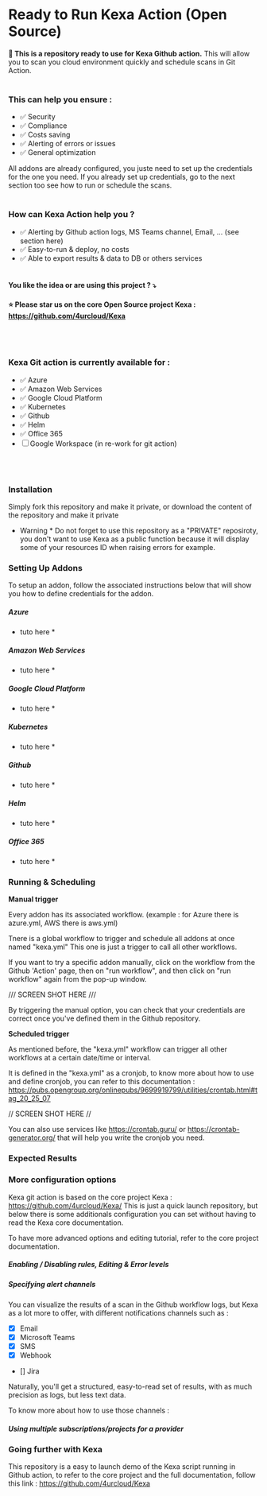 # Ready to Run Kexa Action (Open Source)

**🚀 This is a repository ready to use for Kexa Github action.**
This will allow you to scan you cloud environment quickly and schedule scans in Git Action.
<br/><br/>

### This can help you ensure :
- ✅ Security
- ✅ Compliance
- ✅ Costs saving
- ✅ Alerting of errors or issues
- ✅ General optimization


All addons are already configured, you juste need to set up the credentials for the one you need.
If you already set up credentials, go to the next section too see how to run or schedule the scans.
<br/><br/>

### **How can Kexa Action help you ?**

- ✅ Alerting by Github action logs, MS Teams channel, Email, ... (see section here)
- ✅ Easy-to-run & deploy, no costs
- ✅ Able to export results & data to DB or others services
<br/><br/>

#### You like the idea or are using this project ? ⤵️
#### ⭐ Please star us on the core Open Source project Kexa : https://github.com/4urcloud/Kexa
<br/><br/>

### **Kexa Git action is currently available for :**

- ✅ Azure
- ✅ Amazon Web Services
- ✅ Google Cloud Platform
- ✅ Kubernetes
- ✅ Github
- ✅ Helm
- ✅ Office 365
- ☐ Google Workspace (in re-work for git action)
<br/><br/>
<br/><br/>

### Installation

Simply fork this repository and make it private, or download the content of the repository and make it private

* Warning * Do not forget to use this repository as a "PRIVATE" reposiroty, you don't want to use Kexa as a public
function because it will display some of your resources ID when raising errors for example.

### Setting Up Addons

To setup an addon, follow the associated instructions below that will show you how to define credentials for the addon.


##### Azure

* tuto here *

##### Amazon Web Services

* tuto here *

##### Google Cloud Platform

* tuto here *

##### Kubernetes

* tuto here *

##### Github

* tuto here *

##### Helm

* tuto here *

##### Office 365

* tuto here *

### Running & Scheduling

**Manual trigger**

Every addon has its associated workflow. (example : for Azure there is azure.yml, AWS there is aws.yml)

Tnere is a global workflow to trigger and schedule all addons at once named "kexa.yml"
This one is just a trigger to call all other workflows.

If you want to try a specific addon manually, click on the workflow from the Github 'Action' page, then
on "run workflow", and then click on "run workflow" again from the pop-up window.

/// SCREEN SHOT HERE ///

By triggering the manual option, you can check that your credentials are correct once you've defined them in the Github repository.

**Scheduled trigger**

As mentioned before, the "kexa.yml" workflow can trigger all other workflows at a certain date/time or interval.

It is defined in the "kexa.yml" as a cronjob, to know more about how to use and define cronjob, you can refer to this documentation : https://pubs.opengroup.org/onlinepubs/9699919799/utilities/crontab.html#tag_20_25_07

// SCREEN SHOT HERE //

You can also use services like https://crontab.guru/ or https://crontab-generator.org/ that will help you write the cronjob you need.

### Expected Results

### More configuration options

Kexa git action is based on the core project Kexa : https://github.com/4urcloud/Kexa/
This is just a quick launch repository, but below there is some additionals configuration you can set
without having to read the Kexa core documentation.

To have more advanced options and editing tutorial, refer to the core project documentation.

##### Enabling / Disabling rules, Editing & Error levels

##### Specifying alert channels

You can visualize the results of a scan in the Github workflow logs, but Kexa as a lot more to offer, with different notifications channels such as :

- [x] Email
- [x] Microsoft Teams
- [x] SMS
- [x] Webhook
- [] Jira

Naturally, you'll get a structured, easy-to-read set of results, with as much precision as logs, but less text data.

To know more about how to use those channels : 

##### Using multiple subscriptions/projects for a provider

### Going further with Kexa

This repository is a easy to launch demo of the Kexa script running in Github action, to refer to the core project and the full documentation, follow this link : https://github.com/4urcloud/Kexa
